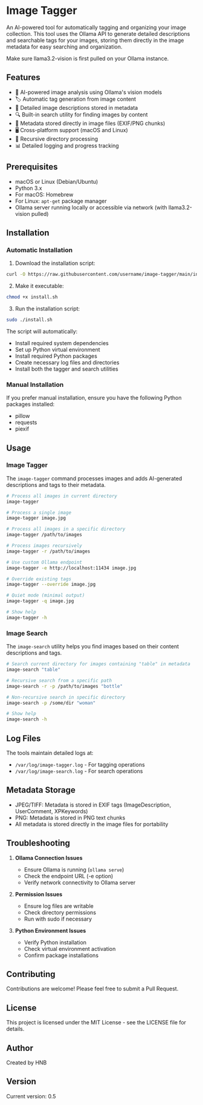 # Image Tagger

An AI-powered tool for automatically tagging and organizing your image collection. This tool uses the Ollama API to generate detailed descriptions and searchable tags for your images, storing them directly in the image metadata for easy searching and organization.

Make sure llama3.2-vision is first pulled on your Ollama instance.

## Features

- 🤖 AI-powered image analysis using Ollama's vision models
- 🏷️ Automatic tag generation from image content
- 📝 Detailed image descriptions stored in metadata
- 🔍 Built-in search utility for finding images by content
- 💾 Metadata stored directly in image files (EXIF/PNG chunks)
- 🖥️ Cross-platform support (macOS and Linux)
- 📂 Recursive directory processing
- 📊 Detailed logging and progress tracking

## Prerequisites

- macOS or Linux (Debian/Ubuntu)
- Python 3.x
- For macOS: Homebrew
- For Linux: `apt-get` package manager
- Ollama server running locally or accessible via network (with llama3.2-vision pulled)

## Installation

### Automatic Installation

1. Download the installation script:
```bash
curl -O https://raw.githubusercontent.com/username/image-tagger/main/install.sh
```

2. Make it executable:
```bash
chmod +x install.sh
```

3. Run the installation script:
```bash
sudo ./install.sh
```

The script will automatically:
- Install required system dependencies
- Set up Python virtual environment
- Install required Python packages
- Create necessary log files and directories
- Install both the tagger and search utilities

### Manual Installation

If you prefer manual installation, ensure you have the following Python packages installed:
- pillow
- requests
- piexif

## Usage

### Image Tagger

The `image-tagger` command processes images and adds AI-generated descriptions and tags to their metadata.

```bash
# Process all images in current directory
image-tagger

# Process a single image
image-tagger image.jpg

# Process all images in a specific directory
image-tagger /path/to/images

# Process images recursively
image-tagger -r /path/to/images

# Use custom Ollama endpoint
image-tagger -e http://localhost:11434 image.jpg

# Override existing tags
image-tagger --override image.jpg

# Quiet mode (minimal output)
image-tagger -q image.jpg

# Show help
image-tagger -h
```

### Image Search

The `image-search` utility helps you find images based on their content descriptions and tags.

```bash
# Search current directory for images containing "table" in metadata
image-search "table"

# Recursive search from a specific path
image-search -r -p /path/to/images "bottle"

# Non-recursive search in specific directory
image-search -p /some/dir "woman"

# Show help
image-search -h
```

## Log Files

The tools maintain detailed logs at:
- `/var/log/image-tagger.log` - For tagging operations
- `/var/log/image-search.log` - For search operations

## Metadata Storage

- JPEG/TIFF: Metadata is stored in EXIF tags (ImageDescription, UserComment, XPKeywords)
- PNG: Metadata is stored in PNG text chunks
- All metadata is stored directly in the image files for portability

## Troubleshooting

1. **Ollama Connection Issues**
   - Ensure Ollama is running (`ollama serve`)
   - Check the endpoint URL (-e option)
   - Verify network connectivity to Ollama server

2. **Permission Issues**
   - Ensure log files are writable
   - Check directory permissions
   - Run with sudo if necessary

3. **Python Environment Issues**
   - Verify Python installation
   - Check virtual environment activation
   - Confirm package installations

## Contributing

Contributions are welcome! Please feel free to submit a Pull Request.

## License

This project is licensed under the MIT License - see the LICENSE file for details.

## Author

Created by HNB

## Version

Current version: 0.5
